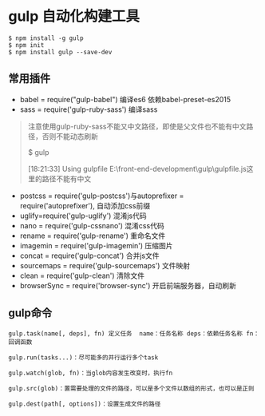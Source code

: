 # gulp 自动化构建工具

```
$ npm install -g gulp
$ npm init
$ npm install gulp --save-dev  
```

## 常用插件

* babel = require("gulp-babel") 编译es6 依赖babel-preset-es2015
* sass = require('gulp-ruby-sass') 编译sass 
>注意使用gulp-ruby-sass不能又中文路径，即使是父文件也不能有中文路径，否则不能动态刷新
>
>$ gulp
>
>[18:21:33] Using gulpfile E:\front-end-development\gulp\gulpfile.js这里的路径不能有中文
* postcss = require('gulp-postcss')与autoprefixer = require('autoprefixer'), 自动添加css前缀
* uglify=require('gulp-uglify') 混淆js代码
* nano = require('gulp-cssnano') 混淆css代码
* rename = require('gulp-rename') 重命名文件
* imagemin = require('gulp-imagemin') 压缩图片
* concat  = require('gulp-concat') 合并js文件
* sourcemaps = require('gulp-sourcemaps') 文件映射
* clean = require('gulp-clean') 清除文件
* browserSync = require('browser-sync') 开启前端服务器，自动刷新

## gulp命令
```
gulp.task(name[, deps], fn) 定义任务  name：任务名称 deps：依赖任务名称 fn：回调函数

gulp.run(tasks...)：尽可能多的并行运行多个task

gulp.watch(glob, fn)：当glob内容发生改变时，执行fn

gulp.src(glob)：置需要处理的文件的路径，可以是多个文件以数组的形式，也可以是正则

gulp.dest(path[, options])：设置生成文件的路径
```